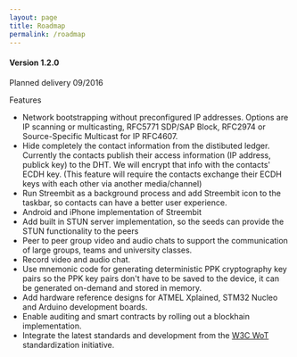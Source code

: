 ```yaml
---
layout: page
title: Roadmap
permalink: /roadmap
---
```


#### Version 1.2.0
Planned delivery 09/2016

Features

* Network bootstrapping without preconfigured IP addresses. Options are IP scanning or multicasting, RFC5771 SDP/SAP Block, RFC2974 or Source-Specific Multicast for IP RFC4607.
* Hide completely the contact information from the distibuted ledger. Currently the contacts publish their access information (IP address, publick key) to the DHT. We will encrypt that info with the contacts' ECDH key. (This feature will require the contacts exchange their ECDH keys with each other via another media/channel)
* Run Streembit as a background process and add Streembit icon to the taskbar, so contacts can have a better user experience.
* Android and iPhone implementation of Streembit
* Add built in STUN server implementation, so the seeds can provide the STUN functionality to the peers
* Peer to peer group video and audio chats to support the communication of large groups, teams and university classes.
* Record video and audio chat.
* Use mnemonic code for generating deterministic PPK cryptography key pairs so the PPK key pairs don't have to be saved to the device, it can be generated on-demand and stored in memory.
* Add hardware reference designs for ATMEL Xplained, STM32 Nucleo and Arduino development boards.
* Enable auditing and smart contracts by rolling out a blockhain implementation. 
* Integrate the latest standards and development from the [W3C WoT](https://github.com/w3c/web-of-things-framework) standardization initiative.
